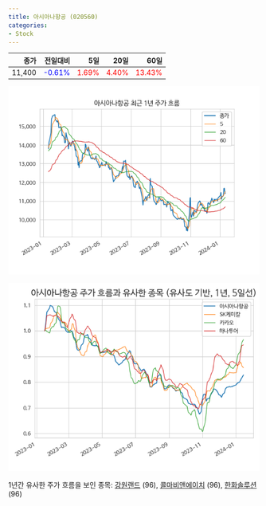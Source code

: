 ```yaml
---
title: 아시아나항공 (020560)
categories:
- Stock
---
```


|종가|전일대비|5일|20일|60일|
|---:|-------:|--:|---:|---:|
|11,400|<span style="color: blue">-0.61%</span>|<span style="color: red">1.69%</span>|<span style="color: red">4.40%</span>|<span style="color: red">13.43%</span>|


<!-- more -->

![020560](/assets/images/stock/020560.png)

![020560](/assets/images/stock/020560_sim.png)

1년간 유사한 주가 흐름을 보인 종목:
[강원랜드](/stock/035250/) (96),
[콜마비앤에이치](/stock/200130/) (96),
[한화솔루션](/stock/009830/) (96)